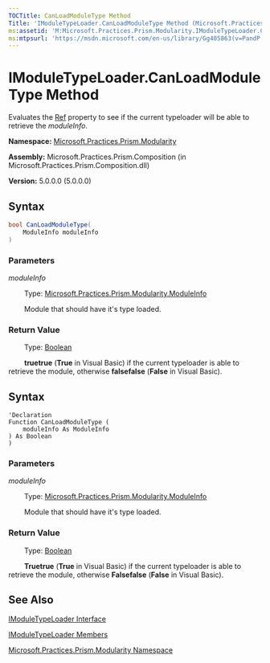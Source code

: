 ```yaml
---
TOCTitle: CanLoadModuleType Method
Title: 'IModuleTypeLoader.CanLoadModuleType Method (Microsoft.Practices.Prism.Modularity)'
ms:assetid: 'M:Microsoft.Practices.Prism.Modularity.IModuleTypeLoader.CanLoadModuleType(Microsoft.Practices.Prism.Modularity.ModuleInfo)'
ms:mtpsurl: 'https://msdn.microsoft.com/en-us/library/Gg405863(v=PandP.50)'
---
```


# IModuleTypeLoader.CanLoadModuleType Method

Evaluates the [Ref](https://msdn.microsoft.com/en-us/library/microsoft.practices.prism.modularity.moduleinfo.ref(v=pandp.50)) property to see if the current typeloader will be able to retrieve the *moduleInfo*.

**Namespace:** [Microsoft.Practices.Prism.Modularity](https://msdn.microsoft.com/en-us/library/microsoft.practices.prism.modularity(v=pandp.50))

**Assembly:** Microsoft.Practices.Prism.Composition (in Microsoft.Practices.Prism.Composition.dll)

**Version:** 5.0.0.0 (5.0.0.0)

## Syntax
```C#
bool CanLoadModuleType(
	ModuleInfo moduleInfo
)
```


### Parameters

*moduleInfo*

&nbsp;&nbsp;&nbsp;&nbsp;&nbsp;&nbsp;&nbsp;&nbsp;Type: [Microsoft.Practices.Prism.Modularity.ModuleInfo](https://msdn.microsoft.com/en-us/library/microsoft.practices.prism.modularity.moduleinfo(v=pandp.50))

&nbsp;&nbsp;&nbsp;&nbsp;&nbsp;&nbsp;&nbsp;&nbsp;Module that should have it's type loaded.

### Return Value

&nbsp;&nbsp;&nbsp;&nbsp;&nbsp;&nbsp;&nbsp;&nbsp;Type: [Boolean](http://msdn.microsoft.com/en-us/library/a28wyd50)

&nbsp;&nbsp;&nbsp;&nbsp;&nbsp;&nbsp;&nbsp;&nbsp;**truetrue** (**True** in Visual Basic) if the current typeloader is able to retrieve the module, otherwise **falsefalse** (**False** in Visual Basic).

## Syntax
```VB
'Declaration
Function CanLoadModuleType ( 
	moduleInfo As ModuleInfo
) As Boolean
)
```


### Parameters

*moduleInfo*

&nbsp;&nbsp;&nbsp;&nbsp;&nbsp;&nbsp;&nbsp;&nbsp;Type: [Microsoft.Practices.Prism.Modularity.ModuleInfo](https://msdn.microsoft.com/en-us/library/microsoft.practices.prism.modularity.moduleinfo(v=pandp.50))

&nbsp;&nbsp;&nbsp;&nbsp;&nbsp;&nbsp;&nbsp;&nbsp;Module that should have it's type loaded.

### Return Value

&nbsp;&nbsp;&nbsp;&nbsp;&nbsp;&nbsp;&nbsp;&nbsp;Type: [Boolean](http://msdn.microsoft.com/en-us/library/a28wyd50)

&nbsp;&nbsp;&nbsp;&nbsp;&nbsp;&nbsp;&nbsp;&nbsp;**Truetrue** (**True** in Visual Basic) if the current typeloader is able to retrieve the module, otherwise **Falsefalse** (**False** in Visual Basic).

## See Also

[IModuleTypeLoader Interface](https://msdn.microsoft.com/en-us/library/microsoft.practices.prism.modularity.imoduletypeloader(v=pandp.50))

[IModuleTypeLoader Members](https://msdn.microsoft.com/en-us/library/microsoft.practices.prism.modularity.imoduletypeloader_members(v=pandp.50))

[Microsoft.Practices.Prism.Modularity Namespace](https://msdn.microsoft.com/en-us/library/microsoft.practices.prism.modularity(v=pandp.50))
